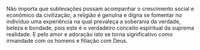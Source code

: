 ﻿Não importa que sublevações possam acompanhar o crescimento social e econômico da civilização, a religião é genuína e digna se fomentar no indivíduo uma experiência na qual prevaleça a soberania da verdade, beleza e  bondade, pois este é o verdadeiro conceito espiritual da suprema realidade. E pelo amor e adoração isto se torna significativo como irmandade com os homens e filiação com Deus.
